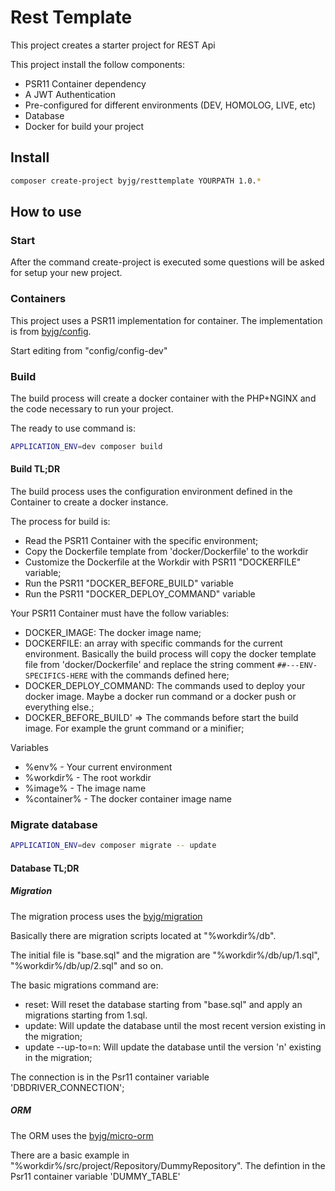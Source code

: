 # Rest Template

This project creates a starter project for REST Api

This project install the follow components:
- PSR11 Container dependency
- A JWT Authentication
- Pre-configured for different environments (DEV, HOMOLOG, LIVE, etc)
- Database
- Docker for build your project 

## Install

```bash
composer create-project byjg/resttemplate YOURPATH 1.0.*
```

## How to use

### Start

After the command create-project is executed some questions will be asked for setup your new project. 

### Containers

This project uses a PSR11 implementation for container. 
The implementation is from [byjg/config](https://github.com/byjg/config). 

Start editing from "config/config-dev"

### Build

The build process will create a docker container with the PHP+NGINX and the code necessary to run your project.

The ready to use command is:

```bash
APPLICATION_ENV=dev composer build
```

#### Build TL;DR

The build process uses the configuration environment defined in the Container to create a docker instance. 

The process for build is:
- Read the PSR11 Container with the specific environment;
- Copy the Dockerfile template from 'docker/Dockerfile' to the workdir
- Customize the Dockerfile at the Workdir with PSR11 "DOCKERFILE" variable;
- Run the PSR11 "DOCKER_BEFORE_BUILD" variable
- Run the PSR11 "DOCKER_DEPLOY_COMMAND" variable

Your PSR11 Container must have the follow variables:

- DOCKER_IMAGE: The docker image name;
- DOCKERFILE: an array with specific commands for the current environment. Basically
the build process will copy the docker template file from 'docker/Dockerfile' and replace the 
string comment `##---ENV-SPECIFICS-HERE` with the commands defined here;
- DOCKER_DEPLOY_COMMAND: The commands used to deploy your docker image. Maybe a docker run command or 
a docker push or everything else.;
- DOCKER_BEFORE_BUILD' => The commands before start the build image. For example the grunt command or a minifier; 

Variables
- %env% - Your current environment
- %workdir% - The root workdir
- %image% - The image name
- %container% - The docker container image name 


### Migrate database

```bash
APPLICATION_ENV=dev composer migrate -- update
```

#### Database TL;DR

##### Migration

The migration process uses the [byjg/migration](https://github.com/byjg/migration)

Basically there are migration scripts located at "%workdir%/db".

The initial file is "base.sql" and the migration are "%workdir%/db/up/1.sql", "%workdir%/db/up/2.sql" and so on. 

The basic migrations command are:
- reset: Will reset the database starting from "base.sql" and apply an migrations starting from 1.sql.
- update: Will update the database until the most recent version existing in the migration;
- update --up-to=n: Will update the database until the version 'n' existing in the migration;

The connection is in the Psr11 container variable 'DBDRIVER_CONNECTION';

##### ORM

The ORM uses the [byjg/micro-orm](https://github.com/byjg/micro-orm)

There are a basic example in "%workdir%/src/project/Repository/DummyRepository". 
The defintion in the Psr11 container variable 'DUMMY_TABLE'

